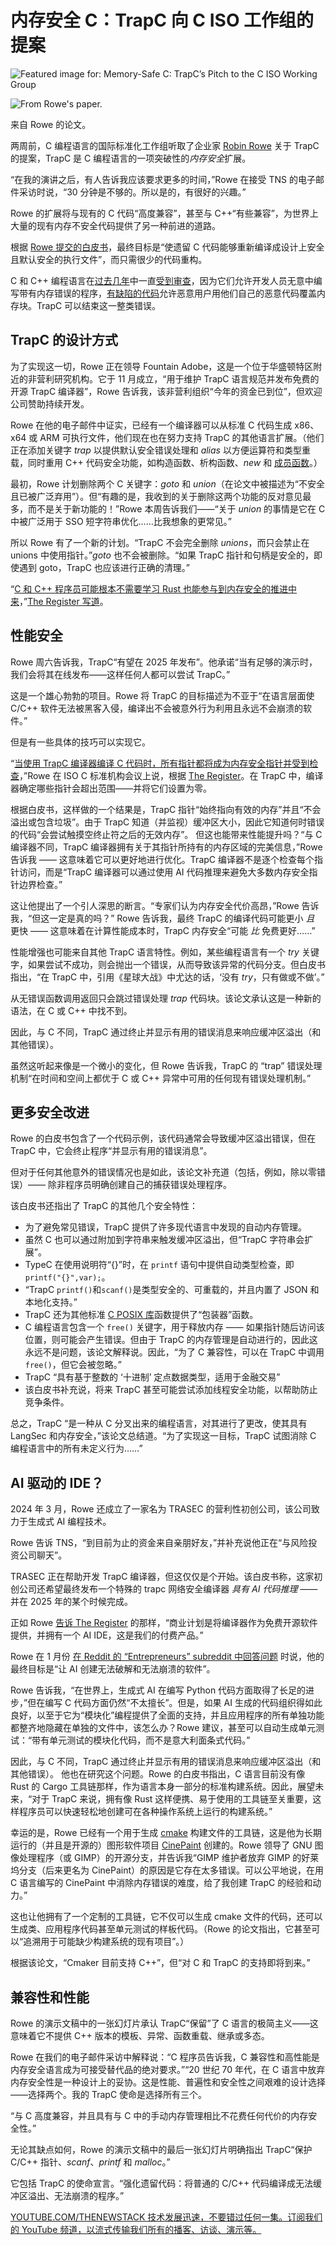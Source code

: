# 内存安全 C：TrapC 向 C ISO 工作组的提案

![Featured image for: Memory-Safe C: TrapC’s Pitch to the C ISO Working Group](https://cdn.thenewstack.io/media/2025/03/db26f4e4-getty-images-cuaygar6ujk-unsplash-1024x683.jpg)

![From Rowe's paper.](https://cdn.thenewstack.io/media/2025/03/bbe14992-screenshot-from-trapc-whitepaper-2025-1-300x144.png)

来自 Rowe 的论文。

两周前，C 编程语言的国际标准化工作组听取了企业家 [Robin Rowe](https://www.linkedin.com/in/robinrowe/) 关于 TrapC 的提案，TrapC 是 C 编程语言的一项突破性的*内存安全*扩展。

“在我的演讲之后，有人告诉我应该要求更多的时间，”Rowe 在接受 TNS 的电子邮件采访时说，“30 分钟是不够的。所以是的，有很好的兴趣。”

Rowe 的扩展将与现有的 C 代码“高度兼容”，甚至与 C++“有些兼容”，为世界上大量的现有内存不安全代码提供了另一种前进的道路。

根据 [Rowe 提交的白皮书](https://www.open-std.org/jtc1/sc22/wg14/www/docs/n3423.pdf)，最终目标是“使遗留 C 代码能够重新编译成设计上安全且默认安全的执行文件”，而只需很少的代码重构。

C 和 C++ 编程语言在[过去几年](https://thenewstack.io/bjarne-stroustrup-on-how-he-sees-c-evolving/)中一直[受到审查](https://thenewstack.io/secure-coding-in-c-avoid-buffer-overflows-and-memory-leaks/)，因为它们允许开发人员无意中编写带有内存错误的程序，[有缺陷的代码](https://thenewstack.io/google-retrofits-spatial-memory-safety-onto-c/)允许恶意用户用他们自己的恶意代码覆盖内存块。TrapC 可以结束这一整类错误。

## TrapC 的设计方式

为了实现这一切，Rowe 正在领导 Fountain Adobe，这是一个位于华盛顿特区附近的非营利研究机构。它于 11 月成立，“用于维护 TrapC 语言规范并发布免费的开源 TrapC 编译器”，Rowe 告诉我，该非营利组织“今年的资金已到位”，但欢迎公司赞助持续开发。

Rowe 在他的电子邮件中证实，已经有一个编译器可以从标准 C 代码生成 x86、x64 或 ARM 可执行文件，他们现在也在努力支持 TrapC 的其他语言扩展。（他们正在添加关键字 *trap* 以提供默认安全错误处理和 *alias* 以方便运算符和类型重载，同时重用 C++ 代码安全功能，如构造函数、析构函数、*new* 和 [成员函数](https://www.ibm.com/docs/en/i/7.3?topic=only-member-functions-c)。）

最初，Rowe 计划删除两个 C 关键字：*goto* 和 *union*（在论文中被描述为“不安全且已被广泛弃用”）。但“有趣的是，我收到的关于删除这两个功能的反对意见最多，而不是关于新功能的！”Rowe 本周告诉我们——“关于 *union* 的事情是它在 C 中被广泛用于 SSO 短字符串优化……比我想象的更常见。”

所以 Rowe 有了一个新的计划。“TrapC 不会完全删除 *unions*，而只会禁止在 unions 中使用指针。”*goto* 也不会被删除。“如果 TrapC 指针和句柄是安全的，即使遇到 goto，TrapC 也应该进行正确的清理。”

“[C 和 C++ 程序员可能根本不需要学习 Rust 也能参与到内存安全的推进中来](https://www.theregister.com/2024/11/12/trapc_memory_safe_fork/)，”[The Register 写道](https://www.theregister.com/2024/11/12/trapc_memory_safe_fork/)。

## 性能安全

Rowe 周六告诉我，TrapC“有望在 2025 年发布”。他承诺“当有足够的演示时，我们会将其在线发布——这样任何人都可以尝试 TrapC。”

这是一个雄心勃勃的项目。Rowe 将 TrapC 的目标描述为不亚于“在语言层面使 C/C++ 软件无法被黑客入侵，编译出不会被意外行为利用且永远不会崩溃的软件。”

但是有一些具体的技巧可以实现它。

“[当使用 TrapC 编译器编译 C 代码时，所有指针都将成为内存安全指针并受到检查](https://www.theregister.com/2025/03/02/c_creator_calls_for_action/)，”Rowe 在 ISO C 标准机构会议上说，根据 [The Register](https://www.theregister.com/2025/03/02/c_creator_calls_for_action/)。在 TrapC 中，编译器确定哪些指针会超出范围——并将它们设置为零。

根据白皮书，这样做的一个结果是，TrapC 指针“始终指向有效的内存”并且“不会溢出或包含垃圾”。由于 TrapC 知道（并监视）缓冲区大小，因此它知道何时错误的代​​码“会尝试触摸空终止符之后的无效内存”。
但这也能带来性能提升吗？“与 C 编译器不同，TrapC 编译器拥有关于其指针所持有的内存区域的完美信息，”Rowe 告诉我 —— 这意味着它可以更好地进行优化。TrapC 编译器不是逐个检查每个指针访问，而是“TrapC 编译器可以通过使用 AI 代码推理来避免大多数内存安全指针边界检查。”

这让他提出了一个引人深思的断言。“专家们认为内存安全代价高昂，”Rowe 告诉我，“但这一定是真的吗？” Rowe 告诉我，最终 TrapC 的编译代码可能更小 *且* 更快 —— 这意味着在计算性能成本时，TrapC 内存安全“可能 *比* 免费更好……”

性能增强也可能来自其他 TrapC 语言特性。例如，某些编程语言有一个 *try* 关键字，如果尝试不成功，则会抛出一个错误，从而导致该异常的代码分支。但白皮书指出，“在 TrapC 中，引用《星球大战》中尤达的话，‘没有 *try*，只有做或不做’。”

从无错误函数调用返回只会跳过错误处理 *trap* 代码块。该论文承认这是一种新的语法，在 C 或 C++ 中找不到。

因此，与 C 不同，TrapC 通过终止并显示有用的错误消息来响应缓冲区溢出（和其他错误）。

虽然这听起来像是一个微小的变化，但 Rowe 告诉我，TrapC 的 “trap” 错误处理机制“在时间和空间上都优于 C 或 C++ 异常中可用的任何现有错误处理机制。”

## 更多安全改进

Rowe 的白皮书包含了一个代码示例，该代码通常会导致缓冲区溢出错误，但在 TrapC 中，它会终止程序“并显示有用的错误消息”。

但对于任何其他意外的错误情况也是如此，该论文补充道（包括，例如，除以零错误）—— 除非程序员明确创建自己的捕获错误处理程序。

该白皮书还指出了 TrapC 的其他几个安全特性：

- 为了避免常见错误，TrapC 提供了许多现代语言中发现的自动内存管理。
- 虽然 C 也可以通过附加到字符串来触发缓冲区溢出，但“TrapC 字符串会扩展”。
- TypeC 在使用说明符“{}”时，在 `printf` 语句中提供自动类型检查，即`printf("{}",var);`。
- “TrapC `printf()`和`scanf()`是类型安全的、可重载的，并且内置了 JSON 和本地化支持。”
- TrapC 还为其他标准 [C POSIX 库](https://en.wikipedia.org/wiki/C_POSIX_library)函数提供了“包装器”函数。
- C 编程语言包含一个 `free()` 关键字，用于释放内存 —— 如果指针随后访问该位置，则可能会产生错误。但由于 TrapC 的内存管理是自动进行的，因此这永远不是问题，该论文解释说。因此，“为了 C 兼容性，可以在 TrapC 中调用`free()`，但它会被忽略。”
- TrapC “具有基于整数的 ‘十进制’ 定点数据类型，适用于金融交易”
- 该白皮书补充说，将来 TrapC 甚至可能尝试添加线程安全功能，以帮助防止竞争条件。

总之，TrapC “是一种从 C 分叉出来的编程语言，对其进行了更改，使其具有 LangSec 和内存安全，”该论文总结道。“为了实现这一目标，TrapC 试图消除 C 编程语言中的所有未定义行为……”

## AI 驱动的 IDE？

2024 年 3 月，Rowe 还成立了一家名为 TRASEC 的营利性初创公司，该公司致力于生成式 AI 编程技术。

Rowe 告诉 TNS，“到目前为止的资金来自亲朋好友，”并补充说他正在“与风险投资公司聊天”。

TRASEC 正在帮助开发 TrapC 编译器，但这仅仅是个开始。该白皮书称，这家初创公司还希望最终发布一个特殊的 trapc 网络安全编译器 *具有 AI 代码推理* —— 并在 2025 年的某个时候完成。

正如 Rowe [告诉 The Register](https://www.theregister.com/2024/11/12/trapc_memory_safe_fork/) 的那样，“商业计划是将编译器作为免费开源软件提供，并拥有一个 AI IDE，这是我们的付费产品。”

Rowe 在 1 月份 [在 Reddit 的 “Entrepreneurs” subreddit 中回答问题](https://www.reddit.com/r/Entrepreneur/comments/1hnjxf2/ai_research_scientist_and_entrepreneur_robin_rowe/) 时说，他的最终目标是“让 AI 创建无法破解和无法崩溃的软件”。

Rowe 告诉我，“在世界上，生成式 AI 在编写 Python 代码方面取得了长足的进步，”但在编写 C 代码方面仍然“不太擅长”。但是，如果 AI 生成的代码组织得如此良好，以至于它为“模块化”编程提供了全面的支持，并且应用程序的所有单独功能都整齐地隐藏在单独的文件中，该怎么办？Rowe 建议，甚至可以自动生成单元测试：“带有单元测试的模块化代码，而不是意大利面条式代码。”

因此，与 C 不同，TrapC 通过终止并显示有用的错误消息来响应缓冲区溢出（和其他错误）。
他也在研究这个问题。Rowe 的白皮书指出，C 语言目前没有像 Rust 的 Cargo 工具链那样，作为语言本身一部分的标准构建系统。因此，展望未来，“对于 TrapC 来说，拥有像 Rust 这样便携、易于使用的工具链至关重要，这样程序员可以快速轻松地创建可在各种操作系统上运行的构建系统。”

幸运的是，Rowe 已经有一个用于生成 [cmake](https://en.wikipedia.org/wiki/CMake) 构建文件的工具链，这是他为长期运行的（并且是开源的）图形软件项目 [CinePaint](https://en.wikipedia.org/wiki/CinePaint) 创建的。Rowe 领导了 GNU 图像处理程序（或 GIMP）的开源分支，并告诉我“GIMP 维护者放弃 GIMP 的好莱坞分支（后来更名为 CinePaint）的原因是它存在太多错误。可以公平地说，在用 C 语言编写的 CinePaint 中消除内存错误的难度，给了我创建 TrapC 的经验和动力。”

这也让他拥有了一个定制的工具链，它不仅可以生成 cmake 文件的代码，还可以生成类、应用程序代码甚至单元测试的样板代码。（Rowe 的论文指出，它甚至可以“追溯用于可能缺少构建系统的现有项目”。）

根据该论文，“Cmaker 目前支持 C++”，但“对 C 和 TrapC 的支持即将到来。”

## 兼容性和性能

Rowe 的演示文稿中的一张幻灯片承认 TrapC“保留”了 C 语言的极简主义——这意味着它不提供 C++ 版本的模板、异常、函数重载、继承或多态。

Rowe 在我们的电子邮件采访中解释说：“C 程序员告诉我，C 兼容性和高性能是内存安全语言成为可接受替代品的绝对要求。”“20 世纪 70 年代，在 C 语言中放弃内存安全性是一种设计上的妥协。这是性能、普遍性和安全性之间艰难的设计选择——选择两个。我的 TrapC 使命是选择所有三个。

“与 C 高度兼容，并且具有与 C 中的手动内存管理相比不花费任何代价的内存安全性。”

无论其缺点如何，Rowe 的演示文稿中的最后一张幻灯片明确指出 TrapC“保护 C/C++ 指针、*scanf*、*printf* 和 *malloc*。”

它包括 TrapC 的使命宣言。“强化遗留代码：将普通的 C/C++ 代码编译成无法缓冲区溢出、无法崩溃的程序。”

[
YOUTUBE.COM/THENEWSTACK
技术发展迅速，不要错过任何一集。订阅我们的 YouTube
频道，以流式传输我们所有的播客、访谈、演示等。
](https://youtube.com/thenewstack?sub_confirmation=1)